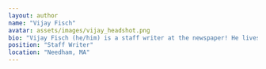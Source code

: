 ```yaml
---
layout: author
name: "Vijay Fisch"
avatar: assets/images/vijay_headshot.png
bio: "Vijay Fisch (he/him) is a staff writer at the newspaper! He lives in Needham, Mass, near Boston in the US. He is 16 years old. Primarily interested in social justice and activism centered around police brutality, he has worked on local and national police reform efforts since the murder of George Floyd. The news in instrumental in inspiring others to rise up and join a cause! Follow his insta @vijayfisch"
position: "Staff Writer"
location: "Needham, MA"
---
```

